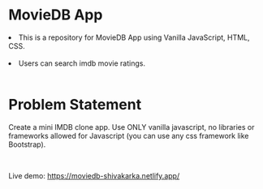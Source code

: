 # MovieDB App

<li>This is a repository for MovieDB App using Vanilla JavaScript, HTML, CSS.</li>
<br>
<li> Users can search imdb movie ratings.</li>
<br>

# Problem Statement

Create a mini IMDB clone app. Use ONLY vanilla javascript, no libraries or frameworks allowed for Javascript (you can use any css framework like Bootstrap).

<br>

Live demo: https://moviedb-shivakarka.netlify.app/
